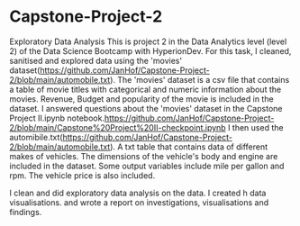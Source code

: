 # Capstone-Project-2
Exploratory Data Analysis
This is project 2 in the Data Analytics level (level 2) of the Data Science Bootcamp with HyperionDev.
For this task, I cleaned, sanitised and explored data using the 'movies' dataset(https://github.com/JanHof/Capstone-Project-2/blob/main/automobile.txt).
The 'movies' dataset is a csv file that contains a table of movie titles with categorical and numeric information about the movies. Revenue, Budget and popularity of the movie is included in the dataset. I answered questions about the 'movies' dataset in the Capstone Project II.ipynb notebook.https://github.com/JanHof/Capstone-Project-2/blob/main/Capstone%20Project%20II-checkpoint.ipynb
I then used the automibile.txt(https://github.com/JanHof/Capstone-Project-2/blob/main/automobile.txt). A txt table that contains data of different makes of vehicles. The dimensions of the vehicle's body and engine are included in  the dataset. Some output variables include mile per gallon and rpm. The vehicle price is also included.



I clean and did exploratory data analysis on the data. I created h data visualisations. and wrote a report on investigations, visualisations and findings.


